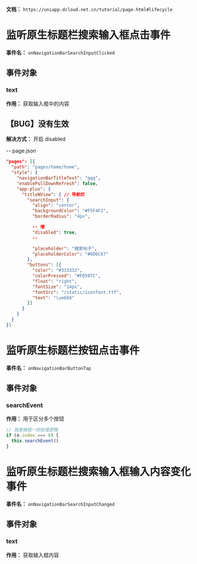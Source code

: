 **文档：** `https://uniapp.dcloud.net.cn/tutorial/page.html#lifecycle`

# 监听原生标题栏搜索输入框点击事件
  **事件名：** `onNavigationBarSearchInputClicked`

  ## 事件对象
  ### text
  **作用：** 获取输入框中的内容

  ## 【BUG】没有生效
  **解决方式：** 开启 disabled

  -- page.json
  ```json
  "pages": [{
    "path": "pages/home/home",
    "style": {
      "navigationBarTitleText": "qqq",
      "enablePullDownRefresh": false,
      "app-plus": {
        "titleNView": { // 导航栏
          "searchInput": {
            "align": "center",
            "backgroundColor": "#F5F4F2",
            "borderRadius": "4px",

            -- 增
            "disabled": true,
            --

            "placeholder": "搜索帖子",
            "placeholderColor": "#6D6C67"
          },
          "buttons": [{
            "color": "#333333",
            "colorPressed": "#FD597C",
            "float": "right",
            "fontSize": "14px",
            "fontSrc": "/static/iconfont.ttf",
            "text": "\ue668"
          }]
        }
      }
    }
  }]
  ```

# 监听原生标题栏按钮点击事件
  **事件名：** `onNavigationBarButtonTap`

  ## 事件对象
  ### searchEvent
  **作用：** 用于区分多个按钮

  ```js
  // 我是按钮一的处理逻辑
  if (e.index === 0) {
    this.searchEvent()
  }
  ```

# 监听原生标题栏搜索输入框输入内容变化事件
  **事件名：** `onNavigationBarSearchInputChanged`

  ## 事件对象
  ### text
  **作用：** 获取输入框内容